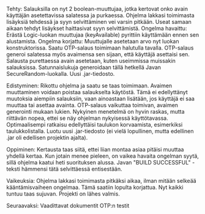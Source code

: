 Tehty:
	Salauksilla on nyt 2 boolean-muuttujaa, jotka kertovat onko avain käyttäjän asetettavissa salatessa ja purkaessa.
		Ohjelma lakkasi toimimasta lisäyksiä tehdessä ja syyn selvittäminen vei varsin pitkään. Useat samaan aikaan tehdyt lisäykset haittasivat syyn selvittämistä.
		Ongelma havaittu:
			Erästä Logic-luokan muuttujaa (keyAvailable)  pyrittiin käyttämään ennen sen alustamista.
		Ongelma korjattu:
			Muuttujalle asetetaan arvo nyt luokan konstruktorissa.
	Saatu OTP-salaus toimimaan halutulla tavalla.
		OTP-salaus generoi salatessa myös avaimensa sen sijaan, että käyttäjä asettaisi sen.
		Salausta purettaessa avain asetetaan, kuten useimmissa muissakin salauksissa.
		Satunnaislukuja generoidaan tällä hetkellä Javan SecureRandom-luokalla.
	Uusi .jar-tiedosto.

Edistyminen:
	Rikottu ohjelma ja saatu se taas toimimaan.
	Avaimen muuttaminen voidaan poistaa salaukselta käytöstä. Tämä ei edellyttänyt muutoksia aiempiin salauksiin, vaan ainoastaan lisätään, jos käyttäjä ei saa muuttaa tai asettaa avainta.
	OTP-salaus vaikuttaa toimivan, avaimen generointi mukaan lukien.
		Nykyinen menetelmä on hyvin raskas, mutta riittävän nopea, ettei se näy ohjelman nykyisessä käyttötavassa. Optimaalisempi ratkaisu edellyttäisi taulukon korvaamista, esimerkiksi taulukkolistalla.
	Luotu uusi .jar-tiedosto (ei vielä lopullinen, mutta edellinen .jar oli edellisen projektin ajalta).

Oppiminen:
	Kertausta taas siitä, ettei liian montaa asiaa pitäisi muuttaa yhdellä kertaa. Kun jotain menee pieleen, on vaikea havaita ongelman syytä, sillä ohjelma kaatui heti suorituksen alussa. Javan "BUILD SUCCESSFUL" -teksti hämmensi tätä selvittäessä entisestään.

Vaikeuksia:
	Ohjelma lakkasi toimimasta pitkäksi aikaa, ilman mitään selkeää kääntämisvaiheen ongelmaa. Tämä saatiin lopulta korjattua. Nyt kaikki tuntuu taas sujuvan. Projekti on lähes valmis.

Seuraavaksi:
	Vaadittavat dokumentit
	OTP:n testit
